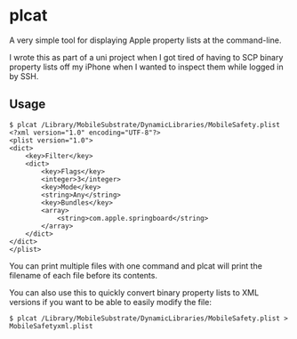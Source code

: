 # plcat

A very simple tool for displaying Apple property lists at the command-line.

I wrote this as part of a uni project when I got tired of having to SCP binary property lists off my iPhone when I wanted to inspect them while logged in by SSH.

## Usage

    $ plcat /Library/MobileSubstrate/DynamicLibraries/MobileSafety.plist
    <?xml version="1.0" encoding="UTF-8"?>
    <plist version="1.0">
    <dict>
        <key>Filter</key>
        <dict>
            <key>Flags</key>
            <integer>3</integer>
            <key>Mode</key>
            <string>Any</string>
            <key>Bundles</key>
            <array>
                <string>com.apple.springboard</string>
            </array>
        </dict>
    </dict>
    </plist>

You can print multiple files with one command and plcat will print the filename of each file before its contents.

You can also use this to quickly convert binary property lists to XML versions if you want to be able to easily modify the file:

    $ plcat /Library/MobileSubstrate/DynamicLibraries/MobileSafety.plist > MobileSafetyxml.plist
    
